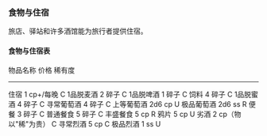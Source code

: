 ### 食物与住宿

旅店、驿站和许多酒馆能为旅行者提供住宿。

#### 食物与住宿表

  物品名称               价格            稀有度
  ------------ ------------------------ --------
  住宿                1 cp+/每晚           C
  1品脱麦酒             2 碎子             C
  1品脱啤酒             1 碎子             C
  饲料                  4 碎子             C
  1品脱蜜酒             4 碎子             C
  寻常葡萄酒            4 碎子             C
  上等葡萄酒            2d6 cp             U
  极品葡萄酒            2d6 ss             R
  便餐                  3 碎子             C
  普通餐食              5 碎子             C
  丰盛餐食               5 cp              R
  鸦片                   5 cp              U
  劣酒          2 cp（物以\"稀\"为贵）     C
  寻常烈酒               5 cp              C
  极品烈酒               1 ss              U
